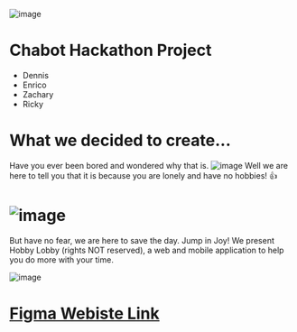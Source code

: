 ![image](https://github.com/rickyma02/chabot-hacks/assets/168311016/5fdf6b9a-a610-4d69-8e7e-d0554453f46b)


# Chabot Hackathon Project 
- Dennis
- Enrico
- Zachary
- Ricky

# What we decided to create...
  Have you ever been bored and wondered why that is.
  ![image](https://github.com/rickyma02/chabot-hacks/assets/168311016/d4f37126-b9b9-4744-b776-1a78eccfb640)
  Well we are here to tell you that it is because you are lonely and have no hobbies! 👍
#   ![image](https://github.com/rickyma02/chabot-hacks/assets/168311016/607c0016-7030-4718-9d7d-79fef0bef0ff)


  But have no fear, we are here to save the day. Jump in Joy! We present Hobby Lobby (rights NOT reserved), a web and mobile application to help you do more with your time.
  
![image](https://github.com/rickyma02/chabot-hacks/assets/168311016/00123097-9194-4be1-a1ae-b8b22b503904)

# [Figma Webiste Link](https://www.figma.com/file/IGHQYxOpjNxSq87F14VzVx/Chabot-Hack---Hobby-Lobby?type=whiteboard&node-id=0-1&t=SZDMCyGCy1aMmDMr-0)
